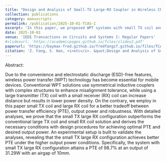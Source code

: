 ```yaml
---
title: "Design and Analysis of Small-TX Large-RX Coupler in Wireless Charging System for Mobile Devices"
collection: publications
category: manuscripts
permalink: /publication/2025-10-01-TCAS-I
excerpt: 'In this paper, we proposed WPT systems with small TX coil and large RX coil, and derived the necessary conditions with design procedures for achieving optimal PTE and desired output power.'
date: 2025-10-01
venue: 'IEEE Transactions on Circuits and Systems I: Regular Papers'
#slidesurl: 'https://academicpages.github.io/files/slides2.pdf'
paperurl: 'https://baymax-fred.github.io/fredfangzf.github.io/files/TCAS-I_20251001.pdf'
citation: 'Z. Fang, S. Han, <i>etc</i>. &quot;Design and Analysis of Small-TX Large-RX Coupler in Wireless Charging System for Mobile Devices,&quot; <i>IEEE Transactions on Circuits and Systems I: Regular Papers</i>. Early access, pp. 1-11, Oct. 2025, doi: 10.1109/TCSI.2025.3613518'
---
```

Abstract:

Due to the convenience and electrostatic discharge (ESD)-free features, wireless power transfer (WPT) technology has become essential for mobile devices. Conventional WPT solutions use symmetrical inductive couplers with complex structures to enhance misalignment tolerance, while using a large transmitter (TX) coil with a small receiver (RX) coil can increase distance but results in lower power density. On the contrary, we employ in this paper small TX coil and large RX coil for a better tradeoff between power transfer efficiency (PTE), output power and robustness. With detailed analyses, we prove that the small TX large RX configuration outperforms the conventional large TX coil and small RX coil solution and derives the necessary conditions with design procedures for achieving optimal PTE and desired output power. An experimental setup is built to validate the analyses, revealing that the small TX large RX configuration achieves better PTE under the higher output power conditions. Specifically, the system with small TX large RX configuration attains a PTE of 98.7% at an output of 31.29W with an airgap of 10mm.
